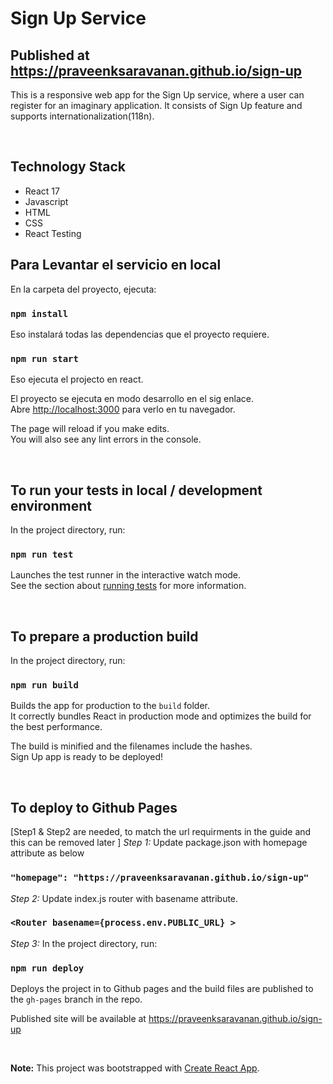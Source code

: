 # Sign Up Service

## Published at https://praveenksaravanan.github.io/sign-up

This is a responsive web app for the Sign Up service, where a user can register for an imaginary application. It consists of Sign Up feature and supports internationalization(118n).

<br/>

## Technology Stack

* React 17
* Javascript
* HTML
* CSS
* React Testing

## Para Levantar el servicio en local

En la carpeta del proyecto, ejecuta:

### `npm install` 
Eso instalará todas las dependencias que el proyecto requiere.

### `npm run start`
Eso ejecuta el projecto en react.

El proyecto se ejecuta en modo desarrollo en el sig enlace.\
Abre [http://localhost:3000](http://localhost:3000) para verlo en tu navegador.

The page will reload if you make edits.\
You will also see any lint errors in the console.

<br/>

## To run your tests in local / development environment

In the project directory, run:

### `npm run test`

Launches the test runner in the interactive watch mode.\
See the section about [running tests](https://facebook.github.io/create-react-app/docs/running-tests) for more information.

<br/>

## To prepare a production build

In the project directory, run:

### `npm run build`

Builds the app for production to the `build` folder.\
It correctly bundles React in production mode and optimizes the build for the best performance.

The build is minified and the filenames include the hashes.\
Sign Up app is ready to be deployed!

<br/>

## To deploy to Github Pages

[Step1 & Step2 are needed, to match the url requirments in the guide and this can be removed later
]
*Step 1:* Update package.json with homepage attribute as below
### `"homepage": "https://praveenksaravanan.github.io/sign-up"`

*Step 2:* Update index.js router with basename attribute. 
### `<Router basename={process.env.PUBLIC_URL} >`

*Step 3:* In the project directory, run:

### `npm run deploy`

Deploys the project in to Github pages and the build files are published to the `gh-pages` branch in the repo. 

Published site will be available at https://praveenksaravanan.github.io/sign-up 

<br/>

**Note:** This project was bootstrapped with [Create React App](https://github.com/facebook/create-react-app).
